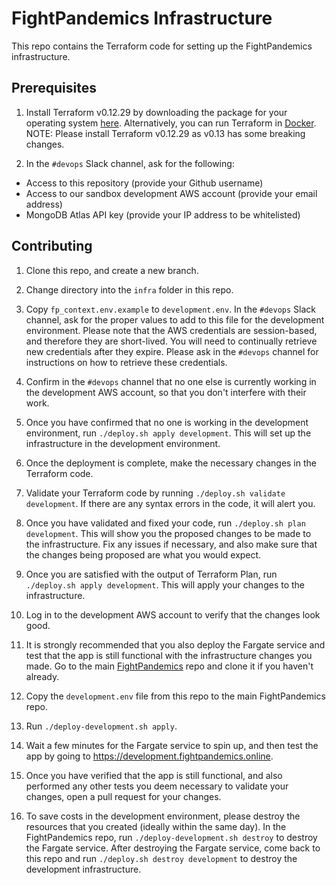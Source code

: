 # FightPandemics Infrastructure

This repo contains the Terraform code for setting up the FightPandemics infrastructure.

## Prerequisites

1. Install Terraform v0.12.29 by downloading the package for your operating system [here](https://www.terraform.io/downloads.html). Alternatively, you can run Terraform in [Docker](https://hub.docker.com/r/hashicorp/terraform). NOTE: Please install Terraform v0.12.29 as v0.13 has some breaking changes.

1. In the `#devops` Slack channel, ask for the following:
- Access to this repository (provide your Github username)
- Access to our sandbox development AWS account (provide your email address)
- MongoDB Atlas API key (provide your IP address to be whitelisted)


## Contributing

1. Clone this repo, and create a new branch.

1. Change directory into the `infra` folder in this repo.

1. Copy `fp_context.env.example` to `development.env`. In the `#devops` Slack channel, ask for the proper values to add to this file for the development environment. Please note that the AWS credentials are session-based, and therefore they are short-lived. You will need to continually retrieve new credentials after they expire. Please ask in the `#devops` channel for instructions on how to retrieve these credentials.

1. Confirm in the `#devops` channel that no one else is currently working in the development AWS account, so that you don't interfere with their work.

1. Once you have confirmed that no one is working in the development environment, run `./deploy.sh apply development`. This will set up the infrastructure in the development environment.

1. Once the deployment is complete, make the necessary changes in the Terraform code.

1. Validate your Terraform code by running `./deploy.sh validate development`. If there are any syntax errors in the code, it will alert you.

1. Once you have validated and fixed your code, run `./deploy.sh plan development`. This will show you the proposed changes to be made to the infrastructure. Fix any issues if necessary, and also make sure that the changes being proposed are what you would expect.

1. Once you are satisfied with the output of Terraform Plan, run `./deploy.sh apply development`. This will apply your changes to the infrastructure.

1. Log in to the development AWS account to verify that the changes look good.

1. It is strongly recommended that you also deploy the Fargate service and test that the app is still functional with the infrastructure changes you made. Go to the main [FightPandemics](https://github.com/FightPandemics/FightPandemics) repo and clone it if you haven't already.

1. Copy the `development.env` file from this repo to the main FightPandemics repo.

1. Run `./deploy-development.sh apply`.

1. Wait a few minutes for the Fargate service to spin up, and then test the app by going to https://development.fightpandemics.online.

1. Once you have verified that the app is still functional, and also performed any other tests you deem necessary to validate your changes, open a pull request for your changes.

1. To save costs in the development environment, please destroy the resources that you created (ideally within the same day). In the FightPandemics repo, run `./deploy-development.sh destroy` to destroy the Fargate service. After destroying the Fargate service, come back to this repo and run `./deploy.sh destroy development` to destroy the development infrastructure.
